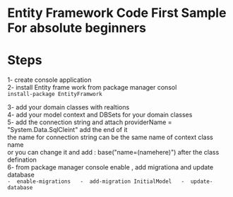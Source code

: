 # Entity Framework Code First Sample For absolute beginners

# Steps 

1- create console application  
2- install Entity frame work from package manager consol   
	```
	install-package EntityFramwork  
	```
  
3- add your domain classes with realtions  
4- add your model context and DBSets for your domain classes  
5- add the connection string and attach providerName = "System.Data.SqlCleint" add the end of it  
	the name for connection string can be the same name of context class name  
	or you can change it and add  : base("name=(namehere)") after the class defination  
6- from package manager console enable , add migrationa  and update database  
	```
	-  enable-migrations  
	-  add-migration InitialModel  
	-  update-database  
	```
	
